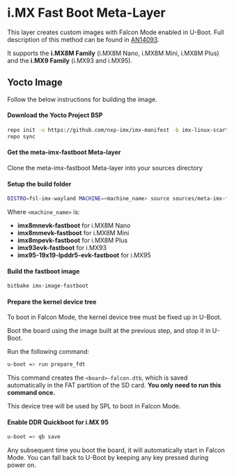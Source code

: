 i.MX Fast Boot Meta-Layer
=======================

This layer creates custom images with Falcon Mode enabled in U-Boot. Full description of this method can be found in [AN14093](https://www.nxp.com.cn/docs/en/application-note/AN14093.pdf).

It supports the **i.MX8M Family** (i.MX8M Nano, i.MX8M Mini, i.MX8M Plus) and the **i.MX9 Family** (i.MX93 and i.MX95). 

Yocto Image
-----------
Follow the below instructions for building the image.

#### Download the Yocto Project BSP

```sh
repo init -u https://github.com/nxp-imx/imx-manifest -b imx-linux-scarthgap -m imx-6.6.23-2.0.0.xml
repo sync
```

#### Get the meta-imx-fastboot Meta-layer

Clone the meta-imx-fastboot Meta-layer into your sources directory
	
#### Setup the build folder
	
```sh
DISTRO=fsl-imx-wayland MACHINE=<machine_name> source sources/meta-imx-fastboot/tools/imx-setup-fastboot.sh -b <build_dir>
```

Where ```<machine_name>``` is:
- **imx8mnevk-fastboot** 			    for i.MX8M Nano
- **imx8mmevk-fastboot** 			    for i.MX8M Mini
- **imx8mpevk-fastboot**			    for i.MX8M Plus
- **imx93evk-fastboot**  			    for i.MX93
- **imx95-19x19-lpddr5-evk-fastboot** 	for i.MX95

#### Build the fastboot image

```sh
bitbake imx-image-fastboot
```

#### Prepare the kernel device tree

To boot in Falcon Mode, the kernel device tree must be fixed up in U-Boot.

Boot the board using the image built at the previous step, and stop it in U-Boot.

Run the following command:

```sh
u-boot => run prepare_fdt
```

This command creates the ```<board>-falcon.dtb```, which is saved automatically in the FAT partition of the SD card. **You only need to run this command once.**

This device tree will be used by SPL to boot in Falcon Mode.

#### Enable DDR Quickboot for i.MX 95

```sh
u-boot => qb save
```

Any subsequent time you boot the board, it will automatically start in Falcon Mode. You can fall back to U-Boot by keeping any key pressed during power on.
